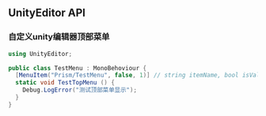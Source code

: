 ## UnityEditor API

### 自定义unity编辑器顶部菜单
```C#
using UnityEditor;

public class TestMenu : MonoBehoviour {
  [MenuItem("Prism/TestMenu", false, 1)] // string itemName, bool isValidateFunction(在调用具有相同itemName的菜单函数之前), int priority(菜单优先顺序)
  static void TestTopMenu () {
    Debug.LogError("测试顶部菜单显示");
  }
}
```
